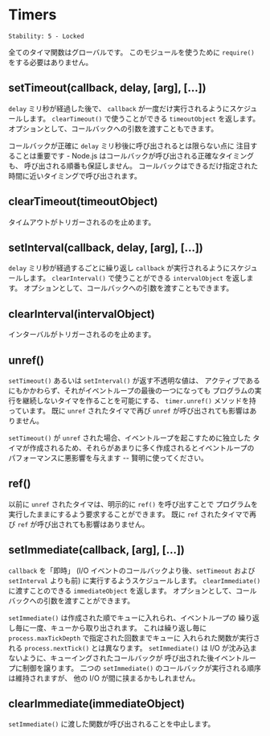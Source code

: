 # Timers

    Stability: 5 - Locked

<!--
All of the timer functions are globals.  You do not need to `require()`
this module in order to use them.
-->

全てのタイマ関数はグローバルです。
このモジュールを使うために `require()` をする必要はありません。

## setTimeout(callback, delay, [arg], [...])

<!--
To schedule execution of a one-time `callback` after `delay` milliseconds. Returns a
`timeoutObject` for possible use with `clearTimeout()`. Optionally you can
also pass arguments to the callback.
-->

`delay` ミリ秒が経過した後で、
`callback` が一度だけ実行されるようにスケジュールします。
`clearTimeout()` で使うことができる `timeoutObject` を返します。
オプションとして、コールバックへの引数を渡すこともできます。

<!--
It is important to note that your callback will probably not be called in exactly
`delay` milliseconds - Node.js makes no guarantees about the exact timing of when
the callback will fire, nor of the ordering things will fire in. The callback will
be called as close as possible to the time specified.
-->

コールバックが正確に `delay` ミリ秒後に呼び出されるとは限らない点に
注目することは重要です - 
Node.js はコールバックが呼び出される正確なタイミングも、
呼び出される順番も保証しません。
コールバックはできるだけ指定された時間に近いタイミングで呼び出されます。

## clearTimeout(timeoutObject)

<!--
Prevents a timeout from triggering.
-->

タイムアウトがトリガーされるのを止めます。

## setInterval(callback, delay, [arg], [...])

<!--
To schedule the repeated execution of `callback` every `delay` milliseconds.
Returns a `intervalObject` for possible use with `clearInterval()`. Optionally
you can also pass arguments to the callback.
-->

`delay` ミリ秒が経過するごとに繰り返し `callback` が実行されるようにスケジュールします。
`clearInterval()` で使うことができる `intervalObject` を返します。
オプションとして、コールバックへの引数を渡すこともできます。

## clearInterval(intervalObject)

<!--
Stops a interval from triggering.
-->

インターバルがトリガーされるのを止めます。

## unref()

<!--
The opaque value returned by `setTimeout` and `setInterval` also has the method
`timer.unref()` which will allow you to create a timer that is active but if
it is the only item left in the event loop won't keep the program running.
If the timer is already `unref`d calling `unref` again will have no effect.
-->

`setTimeout()` あるいは `setInterval()` が返す不透明な値は、
アクティブであるにもかかわらず、それがイベントループの最後の一つになっても
プログラムの実行を継続しないタイマを作ることを可能にする、
`timer.unref()` メソッドを持っています。
既に `unref` されたタイマで再び `unref` が呼び出されても影響はありません。

<!--
In the case of `setTimeout` when you `unref` you create a separate timer that
will wakeup the event loop, creating too many of these may adversely effect
event loop performance -- use wisely.
-->

`setTimeout()` が `unref` された場合、イベントループを起こすために独立した
タイマが作成されるため、それらがあまりに多く作成されるとイベントループの
パフォーマンスに悪影響を与えます -- 賢明に使ってください。

## ref()

<!--
If you had previously `unref()`d a timer you can call `ref()` to explicitly
request the timer hold the program open. If the timer is already `ref`d calling
`ref` again will have no effect.
-->

以前に `unref` されたタイマは、明示的に `ref()` を呼び出すことで
プログラムを実行したままにするよう要求することができます。
既に `ref` されたタイマで再び `ref` が呼び出されても影響はありません。

## setImmediate(callback, [arg], [...])

<!--
To schedule the "immediate" execution of `callback` after I/O events
callbacks and before `setTimeout` and `setInterval` . Returns an
`immediateObject` for possible use with `clearImmediate()`. Optionally you
can also pass arguments to the callback.
-->

`callback` を「即時」 (I/O イベントのコールバックより後、`setTimeout` および
`setInterval` よりも前) に実行するようスケジュールします。
`clearImmediate()` に渡すことのできる `immediateObject` を返します。
オプションとして、コールバックへの引数を渡すことができます。

<!--
Immediates are queued in the order created, and are popped off the queue once
per loop iteration. This is different from `process.nextTick` which will
execute `process.maxTickDepth` queued callbacks per iteration. `setImmediate`
will yield to the event loop after firing a queued callback to make sure I/O is
not being starved. While order is preserved for execution, other I/O events may
fire between any two scheduled immediate callbacks.
-->

`setImmediate()` は作成された順でキューに入れられ、イベントループの
繰り返し毎に一度、キューから取り出されます。
これは繰り返し毎に `process.maxTickDepth` で指定された回数までキューに
入れられた関数が実行される `process.nextTick()` とは異なります。
`setImmediate()` は I/O が沈み込まないように、キューイングされたコールバックが
呼び出された後イベントループに制御を譲ります。
二つの `setImmediate()` のコールバックが実行される順序は維持されますが、
他の I/O が間に挟まるかもしれません。

## clearImmediate(immediateObject)

<!--
Stops an immediate from triggering.
-->

`setImmediate()` に渡した関数が呼び出されることを中止します。
